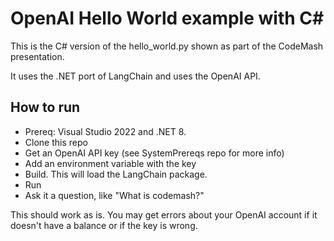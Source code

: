 # OpenAI Hello World example with C#
This is the C# version of the hello_world.py shown as part of the CodeMash presentation.

It uses the .NET port of LangChain and uses the OpenAI API.

## How to run

* Prereq: Visual Studio 2022 and .NET 8.
* Clone this repo
* Get an OpenAI API key (see SystemPrereqs repo for more info)
* Add an environment variable with the key
* Build. This will load the LangChain package.
* Run
* Ask it a question, like "What is codemash?"

This should work as is. You may get errors about your OpenAI account if it doesn't have a balance or if the key is wrong.

